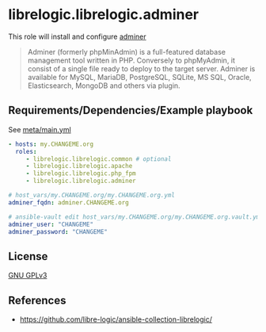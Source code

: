 # librelogic.librelogic.adminer

This role will install and configure [adminer](https://www.adminer.org/)

> Adminer (formerly phpMinAdmin) is a full-featured database management tool written in PHP. Conversely to phpMyAdmin, it consist of a single file ready to deploy to the target server. Adminer is available for MySQL, MariaDB, PostgreSQL, SQLite, MS SQL, Oracle, Elasticsearch, MongoDB and others via plugin.


## Requirements/Dependencies/Example playbook

See [meta/main.yml](meta/main.yml)

```yaml
- hosts: my.CHANGEME.org
  roles:
     - librelogic.librelogic.common # optional
     - librelogic.librelogic.apache
     - librelogic.librelogic.php_fpm
     - librelogic.librelogic.adminer

# host_vars/my.CHANGEME.org/my.CHANGEME.org.yml
adminer_fqdn: adminer.CHANGEME.org

# ansible-vault edit host_vars/my.CHANGEME.org/my.CHANGEME.org.vault.yml
adminer_user: "CHANGEME"
adminer_password: "CHANGEME"
```

## License

[GNU GPLv3](https://www.gnu.org/licenses/gpl-3.0.txt)

## References

- https://github.com/libre-logic/ansible-collection-librelogic/
